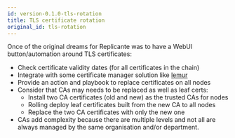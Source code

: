 ```yaml
---
id: version-0.1.0-tls-rotation
title: TLS certificate rotation
original_id: tls-rotation
---
```


Once of the original dreams for Replicante was to have a WebUI button/automation around TLS certificates:

  * Check certificate validity dates (for all certificates in the chain)
  * Integrate with some certificate manager solution like [lemur](https://github.com/Netflix/lemur)
  * Provide an action and playbook to replace certificates on all nodes
  * Consider that CAs may needs to be replaced as well as leaf certs:
    * Install two CA certificates (old and new) as the trusted CAs for nodes
    * Rolling deploy leaf certificates built from the new CA to all nodes
    * Replace the two CA certificates with only the new one
  * CAs add complexity because there are multiple levels and not all are always managed by the
    same organisation and/or department.
